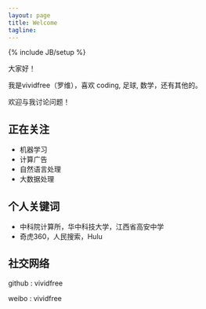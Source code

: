 ```yaml
---
layout: page
title: Welcome
tagline: 
---
```

{% include JB/setup %}

大家好！

我是vividfree（罗维），喜欢 coding, 足球, 数学，还有其他的。

欢迎与我讨论问题！

## 正在关注

+ 机器学习
+ 计算广告
+ 自然语言处理
+ 大数据处理

## 个人关键词

+ 中科院计算所，华中科技大学，江西省高安中学
+ 奇虎360，人民搜索，Hulu

## 社交网络

github : vividfree

weibo  : vividfree
